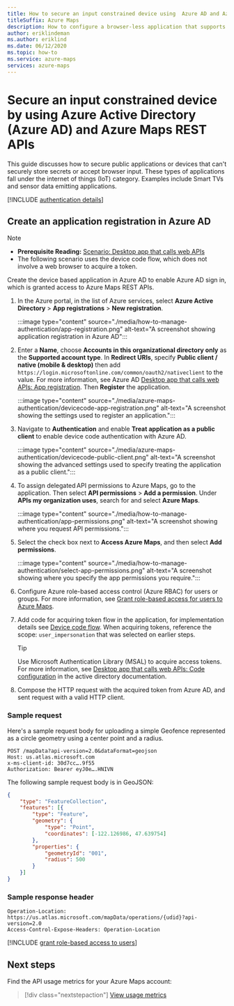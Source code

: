 ```yaml
---
title: How to secure an input constrained device using  Azure AD and Azure Maps REST API
titleSuffix: Azure Maps
description: How to configure a browser-less application that supports sign-in to Azure AD and calls Azure Maps REST API.
author: eriklindeman
ms.author: eriklind
ms.date: 06/12/2020
ms.topic: how-to
ms.service: azure-maps
services: azure-maps
---
```


# Secure an input constrained device by using Azure Active Directory (Azure AD) and Azure Maps REST APIs

This guide discusses how to secure public applications or devices that can't securely store secrets or accept browser input. These types of applications fall under the internet of things (IoT) category. Examples include Smart TVs and sensor data emitting applications.

[!INCLUDE [authentication details](./includes/view-authentication-details.md)]

## Create an application registration in Azure AD

> [!NOTE]
>
> * **Prerequisite Reading:** [Scenario: Desktop app that calls web APIs]
> * The following scenario uses the device code flow, which does not involve a web browser to acquire a token.

Create the device based application in Azure AD to enable Azure AD sign in, which is granted access to Azure Maps REST APIs.

1. In the Azure portal, in the list of Azure services, select **Azure Active Directory** > **App registrations** > **New registration**.  

    :::image type="content" source="./media/how-to-manage-authentication/app-registration.png" alt-text="A screenshot showing application registration in Azure AD":::

2. Enter a **Name**, choose **Accounts in this organizational directory only** as the **Supported account type**. In **Redirect URIs**, specify **Public client / native (mobile & desktop)** then add `https://login.microsoftonline.com/common/oauth2/nativeclient` to the value. For more information, see Azure AD [Desktop app that calls web APIs: App registration]. Then **Register** the application.

    :::image type="content" source="./media/azure-maps-authentication/devicecode-app-registration.png" alt-text="A screenshot showing the settings used to register an application.":::

3. Navigate to **Authentication** and enable **Treat application as a public client** to enable device code authentication with Azure AD.

    :::image type="content" source="./media/azure-maps-authentication/devicecode-public-client.png" alt-text="A screenshot showing the advanced settings used to specify treating the application as a public client.":::

4. To assign delegated API permissions to Azure Maps, go to the application. Then select **API permissions** > **Add a permission**. Under **APIs my organization uses**, search for and select **Azure Maps**.

    :::image type="content" source="./media/how-to-manage-authentication/app-permissions.png" alt-text="A screenshot showing where you request API permissions.":::

5. Select the check box next to **Access Azure Maps**, and then select **Add permissions**.

    :::image type="content" source="./media/how-to-manage-authentication/select-app-permissions.png" alt-text="A screenshot showing where you specify the app permissions you require.":::

6. Configure Azure role-based access control (Azure RBAC) for users or groups. For more information, see [Grant role-based access for users to Azure Maps].

7. Add code for acquiring token flow in the application, for implementation details see [Device code flow]. When acquiring tokens, reference the scope: `user_impersonation` that was selected on earlier steps.

    > [!Tip]
    > Use Microsoft Authentication Library (MSAL) to acquire access tokens.
    > For more information, see [Desktop app that calls web APIs: Code configuration] in the active directory documentation.

8. Compose the HTTP request with the acquired token from Azure AD, and sent request with a valid HTTP client.

### Sample request

Here's a sample request body for uploading a simple Geofence represented as a circle geometry using a center point and a radius.

```http
POST /mapData?api-version=2.0&dataFormat=geojson
Host: us.atlas.microsoft.com
x-ms-client-id: 30d7cc….9f55
Authorization: Bearer eyJ0e….HNIVN
```

 The following sample request body is in GeoJSON:

```json
{
    "type": "FeatureCollection",
    "features": [{
        "type": "Feature",
        "geometry": {
            "type": "Point",
            "coordinates": [-122.126986, 47.639754]
        },
        "properties": {
            "geometryId": "001",
            "radius": 500
        }
    }]
}
```

### Sample response header

```http
Operation-Location: https://us.atlas.microsoft.com/mapData/operations/{udid}?api-version=2.0
Access-Control-Expose-Headers: Operation-Location
```

[!INCLUDE [grant role-based access to users](./includes/grant-rbac-users.md)]

## Next steps

Find the API usage metrics for your Azure Maps account:

> [!div class="nextstepaction"]
> [View usage metrics]

[Desktop app that calls web APIs: App registration]: ../active-directory/develop/scenario-desktop-app-registration.md
[Desktop app that calls web APIs: Code configuration]: ../active-directory/develop/scenario-desktop-app-configuration.md
[Device code flow]: ../active-directory/develop/scenario-desktop-acquire-token-device-code-flow.md
[Grant role-based access for users to Azure Maps]: #grant-role-based-access-for-users-to-azure-maps
[Scenario: Desktop app that calls web APIs]: ../active-directory/develop/scenario-desktop-overview.md
[View usage metrics]: how-to-view-api-usage.md

